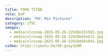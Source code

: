 ```yaml
---
title: TORA TITAN
role: DoP
description: "PH: Min Pictures"
category: iTVC
images:
  - media/vlcsnap-2025-05-26-12h28m13s563.jpg
  - media/vlcsnap-2025-05-26-12h28m24s615.jpg
  - media/vlcsnap-2025-05-26-12h28m56s641.jpg
video: https://youtu.be/OE-gzaysb8M
---
```

